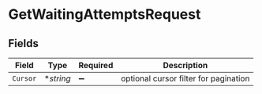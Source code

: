 # GetWaitingAttemptsRequest


## Fields

| Field                                 | Type                                  | Required                              | Description                           |
| ------------------------------------- | ------------------------------------- | ------------------------------------- | ------------------------------------- |
| `Cursor`                              | **string*                             | :heavy_minus_sign:                    | optional cursor filter for pagination |